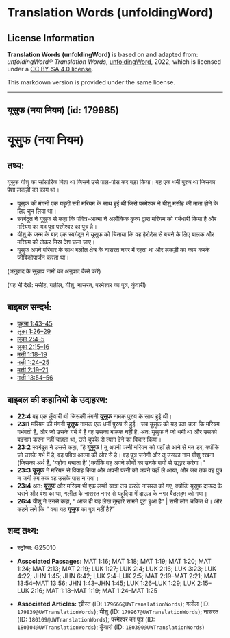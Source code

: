 # Translation Words (unfoldingWord)

## License Information

**Translation Words (unfoldingWord)** is based on and adapted from: _unfoldingWord® Translation Words_, [unfoldingWord](https://unfoldingword.org/utw), 2022, which is licensed under a [CC BY-SA 4.0 license](https://creativecommons.org/licenses/by-sa/4.0/legalcode.en).

This markdown version is provided under the same license.



--------------------------------

## यूसुफ (नया नियम) (id: 179985)

यूसुफ (नया नियम)
================

तथ्य:
-----

यूसुफ यीशु का सांसारिक पिता था जिसने उसे पाल\-पोस कर बड़ा किया। वह एक धर्मी पुरुष था जिसका पेशा लकड़ी का काम था।

* यूसुफ की मंगनी एक यहूदी स्त्री मरियम के साथ हुई थी जिसे परमेश्वर ने यीशु मसीह की माता होने के लिए चुन लिया था।
* स्वर्गदूत ने यूसुफ से कहा कि पवित्र\-आत्मा ने अलौकिक कृत्य द्वारा मरियम को गर्भधारी किया है और मरियम का यह पुत्र परमेश्वर का पुत्र है।
* यीशु के जन्म के बाद एक स्वर्गदूत ने यूसुफ को चिताया कि वह हेरोदेस से बचने के लिए बालक और मरियम को लेकर मिस्र देश चला जाए।
* यूसुफ अपने परिवार के साथ गलील क्षेत्र के नासरत नगर में रहता था और लकड़ी का काम करके जीविकोपार्जन करता था।

(अनुवाद के सुझाव नामों का अनुवाद कैसे करें)

(यह भी देखें: मसीह, गलील, यीशु, नासरत, परमेश्वर का पुत्र, कुंवारी)

बाइबल सन्दर्भ:
--------------

* [यूहन्ना 1:43–45](https://ref.ly/John1:43-John1:45)
* [लूका 1:26–29](https://ref.ly/Luke1:26-Luke1:29)
* [लूका 2:4–5](https://ref.ly/Luke2:4-Luke2:5)
* [लूका 2:15–16](https://ref.ly/Luke2:15-Luke2:16)
* [मत्ती 1:18–19](https://ref.ly/Matt1:18-Matt1:19)
* [मत्ती 1:24–25](https://ref.ly/Matt1:24-Matt1:25)
* [मत्ती 2:19–21](https://ref.ly/Matt2:19-Matt2:21)
* [मत्ती 13:54–56](https://ref.ly/Matt13:54-Matt13:56)

बाइबल की कहानियों के उदाहरण:
----------------------------

* **22:4** वह एक कुँवारी थी जिसकी मंगनी **यूसुफ** नामक पुरुष के साथ हुई थी।
* **23:1** मरियम की मंगनी **यूसुफ** नामक एक धर्मी पुरुष से हुई। जब यूसुफ को यह पता चला कि मरियम गर्भवती है, और जो उसके गर्भ में है वह उसका बालक नहीं है, अत: यूसुफ ने जो धर्मी था और उसको बदनाम करना नहीं चाहता था, उसे चुपके से त्याग देने का विचार किया।
* **23:2** स्वर्गदूत ने उससे कहा, “हे **यूसुफ** ! तू अपनी पत्नी मरियम को यहाँ ले आने से मत डर, क्योंकि जो उसके गर्भ में है, वह पवित्र आत्मा की ओर से है। वह पुत्र जनेगी और तू उसका नाम यीशु रखना (जिसका अर्थ है, 'यहोवा बचाता है' )क्योंकि वह अपने लोगों का उनके पापों से उद्धार करेगा।”
* **23:3** **यूसुफ** ने मरियम से विवाह किया और अपनी पत्नी को अपने यहाँ ले आया, और जब तक वह पुत्र न जनी तब तक वह उसके पास न गया।
* **23:4** अत: **यूसुफ** और मरियम भी एक लम्बी यात्रा तय करके नासरत को गए, क्योंकि यूसुफ दाऊद के घराने और वंश का था, गलील के नासरत नगर से यहूदिया में दाऊद के नगर बैतलहम को गया।
* **26:4** यीशु ने उनसे कहा, “ आज ही यह लेख तुम्हारे सामने पूरा हुआ है” \| सभी लोग चकित थे। और कहने लगे कि “ क्या यह **यूसुफ** का पुत्र नहीं है?”

शब्द तथ्य:
----------

* स्ट्रोंग्स: G25010

* **Associated Passages:** MAT 1:16; MAT 1:18; MAT 1:19; MAT 1:20; MAT 1:24; MAT 2:13; MAT 2:19; LUK 1:27; LUK 2:4; LUK 2:16; LUK 3:23; LUK 4:22; JHN 1:45; JHN 6:42; LUK 2:4–LUK 2:5; MAT 2:19–MAT 2:21; MAT 13:54–MAT 13:56; JHN 1:43–JHN 1:45; LUK 1:26–LUK 1:29; LUK 2:15–LUK 2:16; MAT 1:18–MAT 1:19; MAT 1:24–MAT 1:25
* **Associated Articles:** ख्रीस्त (ID: `179666@UWTranslationWords`); गलील (ID: `179839@UWTranslationWords`); यीशु (ID: `179967@UWTranslationWords`); नासरत (ID: `180109@UWTranslationWords`); परमेश्वर का पुत्र (ID: `180304@UWTranslationWords`); कुँवारी (ID: `180390@UWTranslationWords`)


